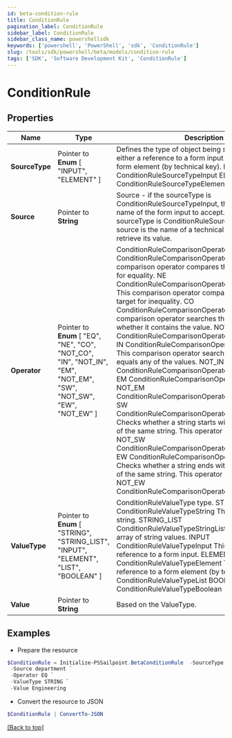 ```yaml
---
id: beta-condition-rule
title: ConditionRule
pagination_label: ConditionRule
sidebar_label: ConditionRule
sidebar_class_name: powershellsdk
keywords: ['powershell', 'PowerShell', 'sdk', 'ConditionRule'] 
slug: /tools/sdk/powershell/beta/models/condition-rule
tags: ['SDK', 'Software Development Kit', 'ConditionRule']
---
```



# ConditionRule

## Properties

Name | Type | Description | Notes
------------ | ------------- | ------------- | -------------
**SourceType** |  Pointer to  **Enum** [  "INPUT",    "ELEMENT" ] | Defines the type of object being selected. It will be either a reference to a form input (by input name) or a form element (by technical key). INPUT ConditionRuleSourceTypeInput ELEMENT ConditionRuleSourceTypeElement | [optional] 
**Source** |  Pointer to **String** | Source - if the sourceType is ConditionRuleSourceTypeInput, the source type is the name of the form input to accept. However, if the sourceType is ConditionRuleSourceTypeElement, the source is the name of a technical key of an element to retrieve its value. | [optional] 
**Operator** |  Pointer to  **Enum** [  "EQ",    "NE",    "CO",    "NOT_CO",    "IN",    "NOT_IN",    "EM",    "NOT_EM",    "SW",    "NOT_SW",    "EW",    "NOT_EW" ] | ConditionRuleComparisonOperatorType value. EQ ConditionRuleComparisonOperatorTypeEquals  This comparison operator compares the source and target for equality. NE ConditionRuleComparisonOperatorTypeNotEquals  This comparison operator compares the source and target for inequality. CO ConditionRuleComparisonOperatorTypeContains  This comparison operator searches the source to see whether it contains the value. NOT_CO ConditionRuleComparisonOperatorTypeNotContains IN ConditionRuleComparisonOperatorTypeIncludes  This comparison operator searches the source if it equals any of the values. NOT_IN ConditionRuleComparisonOperatorTypeNotIncludes EM ConditionRuleComparisonOperatorTypeEmpty NOT_EM ConditionRuleComparisonOperatorTypeNotEmpty SW ConditionRuleComparisonOperatorTypeStartsWith  Checks whether a string starts with another substring of the same string. This operator is case-sensitive. NOT_SW ConditionRuleComparisonOperatorTypeNotStartsWith EW ConditionRuleComparisonOperatorTypeEndsWith  Checks whether a string ends with another substring of the same string. This operator is case-sensitive. NOT_EW ConditionRuleComparisonOperatorTypeNotEndsWith | [optional] 
**ValueType** |  Pointer to  **Enum** [  "STRING",    "STRING_LIST",    "INPUT",    "ELEMENT",    "LIST",    "BOOLEAN" ] | ConditionRuleValueType type. STRING ConditionRuleValueTypeString  This value is a static string. STRING_LIST ConditionRuleValueTypeStringList  This value is an array of string values. INPUT ConditionRuleValueTypeInput  This value is a reference to a form input. ELEMENT ConditionRuleValueTypeElement  This value is a reference to a form element (by technical key). LIST ConditionRuleValueTypeList BOOLEAN ConditionRuleValueTypeBoolean | [optional] 
**Value** |  Pointer to **String** | Based on the ValueType. | [optional] 

## Examples

- Prepare the resource
```powershell
$ConditionRule = Initialize-PSSailpoint.BetaConditionRule  -SourceType ELEMENT `
 -Source department `
 -Operator EQ `
 -ValueType STRING `
 -Value Engineering
```

- Convert the resource to JSON
```powershell
$ConditionRule | ConvertTo-JSON
```


[[Back to top]](#) 

